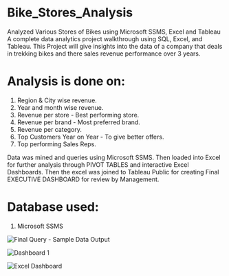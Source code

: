 # Bike_Stores_Analysis

Analyzed Various Stores of Bikes using Microsoft SSMS, Excel and Tableau
A complete data analytics project walkthrough using SQL, Excel, and Tableau. This Project will give insights into the data of a company that deals in trekking bikes and there sales revenue performance over 3 years.

# Analysis is done on: 
1. Region & City wise revenue.
2. Year and month wise revenue.
3. Revenue per store - Best performing store.
4. Revenue per brand - Most preferred brand.
5. Revenue per category.
6. Top Customers Year on Year - To give better offers.
7. Top performing Sales Reps.

Data was mined and queries using Microsoft SSMS. 
Then loaded into Excel for further analysis through PIVOT TABLES and interactive Excel Dashboards.
Then the excel was joined to Tableau Public for creating Final EXECUTIVE DASHBOARD for review by Management.

# Database used:
1. Microsoft SSMS


![Final Query - Sample Data Output](https://user-images.githubusercontent.com/123267703/216179741-d465e463-f9bf-4278-abed-35f3b1662b70.jpg)

![Dashboard 1](https://user-images.githubusercontent.com/123267703/216179810-dbf259ac-a23c-4c8c-9e80-a0e139bcadb6.png)

![Excel Dashboard](https://user-images.githubusercontent.com/123267703/216184267-1e2d6627-e817-4210-9039-26e31cdde6d7.jpg)
